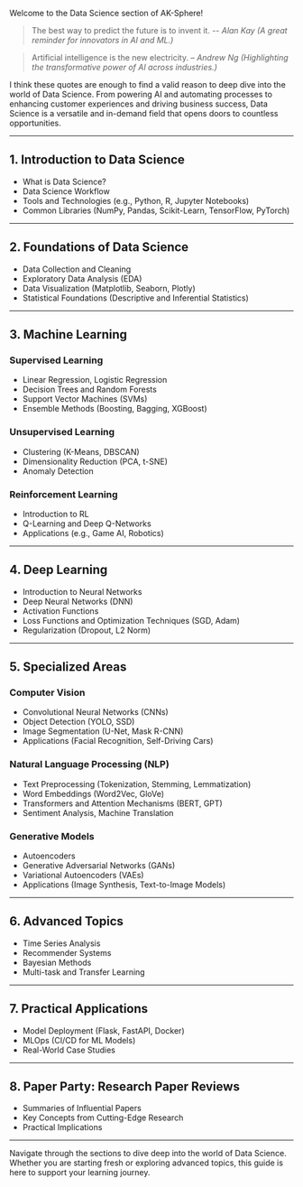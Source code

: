 Welcome to the Data Science section of AK-Sphere!

> The best way to predict the future is to invent it. -- _Alan Kay (A great reminder for innovators in AI and ML.)_

> Artificial intelligence is the new electricity. – _Andrew Ng (Highlighting the transformative power of AI across industries.)_

I think these quotes are enough to find a valid reason to deep dive into the world of Data Science. From powering AI and automating processes to enhancing customer experiences and driving business success, Data Science is a versatile and in-demand field that opens doors to countless opportunities.


---

## 1. Introduction to Data Science
- What is Data Science?
- Data Science Workflow
- Tools and Technologies (e.g., Python, R, Jupyter Notebooks)
- Common Libraries (NumPy, Pandas, Scikit-Learn, TensorFlow, PyTorch)

---

## 2. Foundations of Data Science
- Data Collection and Cleaning
- Exploratory Data Analysis (EDA)
- Data Visualization (Matplotlib, Seaborn, Plotly)
- Statistical Foundations (Descriptive and Inferential Statistics)

---

## 3. Machine Learning

### Supervised Learning
- Linear Regression, Logistic Regression
- Decision Trees and Random Forests
- Support Vector Machines (SVMs)
- Ensemble Methods (Boosting, Bagging, XGBoost)

### Unsupervised Learning
- Clustering (K-Means, DBSCAN)
- Dimensionality Reduction (PCA, t-SNE)
- Anomaly Detection

### Reinforcement Learning
- Introduction to RL
- Q-Learning and Deep Q-Networks
- Applications (e.g., Game AI, Robotics)

---

## 4. Deep Learning
- Introduction to Neural Networks
- Deep Neural Networks (DNN)
- Activation Functions
- Loss Functions and Optimization Techniques (SGD, Adam)
- Regularization (Dropout, L2 Norm)

---

## 5. Specialized Areas

### Computer Vision
- Convolutional Neural Networks (CNNs)
- Object Detection (YOLO, SSD)
- Image Segmentation (U-Net, Mask R-CNN)
- Applications (Facial Recognition, Self-Driving Cars)

### Natural Language Processing (NLP)
- Text Preprocessing (Tokenization, Stemming, Lemmatization)
- Word Embeddings (Word2Vec, GloVe)
- Transformers and Attention Mechanisms (BERT, GPT)
- Sentiment Analysis, Machine Translation

### Generative Models
- Autoencoders
- Generative Adversarial Networks (GANs)
- Variational Autoencoders (VAEs)
- Applications (Image Synthesis, Text-to-Image Models)

---

## 6. Advanced Topics
- Time Series Analysis
- Recommender Systems
- Bayesian Methods
- Multi-task and Transfer Learning

---

## 7. Practical Applications
- Model Deployment (Flask, FastAPI, Docker)
- MLOps (CI/CD for ML Models)
- Real-World Case Studies

---

## 8. Paper Party: Research Paper Reviews
- Summaries of Influential Papers
- Key Concepts from Cutting-Edge Research
- Practical Implications

---

Navigate through the sections to dive deep into the world of Data Science. Whether you are starting fresh or exploring advanced topics, this guide is here to support your learning journey.
